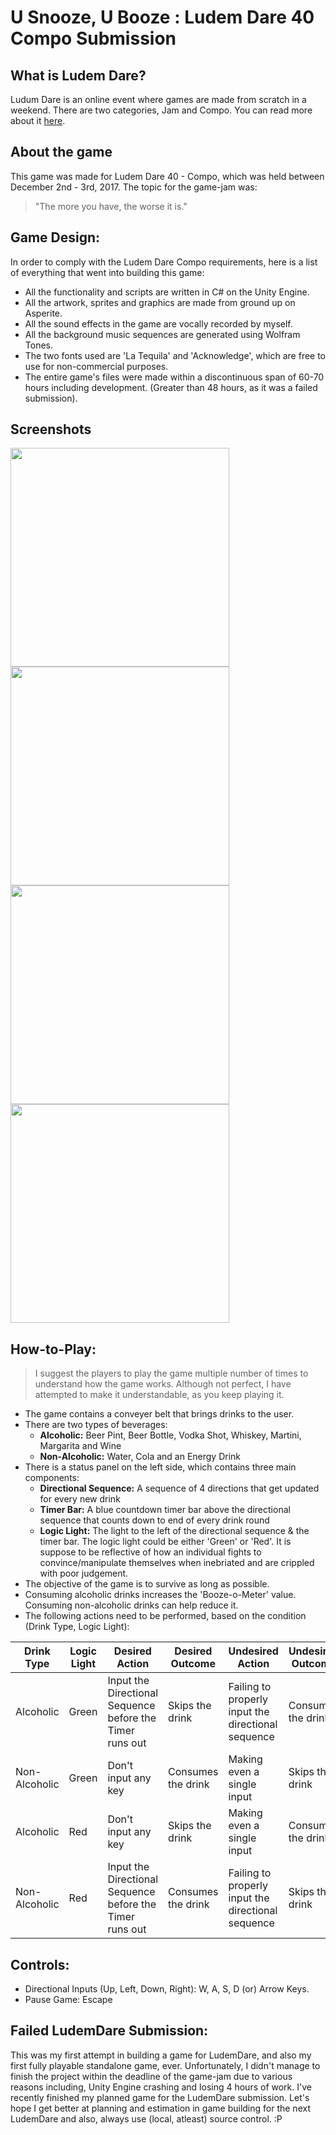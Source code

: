 # U Snooze, U Booze : Ludem Dare 40 Compo Submission

## What is Ludem Dare?
Ludum Dare is an online event where games are made from scratch in a weekend. There are two categories, Jam and Compo. You can read more about it [here](https://ldjam.com/events/ludum-dare/rules). 

## About the game
This game was made for Ludem Dare 40 - Compo, which was held between December 2nd - 3rd, 2017. The topic for the game-jam was:

 > "The more you have, the worse it is."
 
## Game Design:
In order to comply with the Ludem Dare Compo requirements, here is a list of everything that went into building this game:
- All the functionality and scripts are written in C# on the Unity Engine. 
- All the artwork, sprites and graphics are made from ground up on Asperite.
- All the sound effects in the game are vocally recorded by myself.
- All the background music sequences are generated using Wolfram Tones.
- The two fonts used are 'La Tequila' and 'Acknowledge', which are free to use for non-commercial purposes.
- The entire game's files were made within a discontinuous span of 60-70 hours including development. (Greater than 48 hours, as it was a failed submission).

## Screenshots
<p float="left">
  <img src="https://img.itch.zone/aW1hZ2UvMjE1NDU0LzEwMTk2NzgucG5n/250x600/8IGyIQ.png" width="350" />
  <img src="https://img.itch.zone/aW1hZ2UvMjE1NDU0LzEwMTk2NzkucG5n/250x600/4Hyzzi.png" width="350" /> 
  <img src="https://img.itch.zone/aW1hZ2UvMjE1NDU0LzEwMTk2ODAucG5n/250x600/Fu2ROT.png" width="350" />
  <img src="https://img.itch.zone/aW1hZ2UvMjE1NDU0LzEwMTk2ODEucG5n/250x600/9hkFUS.png" width="350" />
</p>

## How-to-Play:

> I suggest the players to play the game multiple number of times to understand how the game works. Although not perfect, I have attempted to make it understandable, as you keep playing it.

- The game contains a conveyer belt that brings drinks to the user. 
- There are two types of beverages:
  - **Alcoholic:** Beer Pint, Beer Bottle, Vodka Shot, Whiskey, Martini, Margarita and Wine
  - **Non-Alcoholic:** Water, Cola and an Energy Drink
- There is a status panel on the left side, which contains three main components:
  - **Directional Sequence:** A sequence of 4 directions that get updated for every new drink
  - **Timer Bar:** A blue countdown timer bar above the directional sequence that counts down to end of every drink round
  - **Logic Light:** The light to the left of the directional sequence & the timer bar. The logic light could be either 'Green' or 'Red'.  It is suppose to be reflective of how an individual fights to convince/manipulate themselves when inebriated and are crippled with poor judgement.
- The objective of the game is to survive as long as possible. 
- Consuming alcoholic drinks increases the 'Booze-o-Meter' value. Consuming non-alcoholic drinks can help reduce it. 
- The following actions need to be performed, based on the condition (Drink Type, Logic Light):

| Drink Type    | Logic Light | Desired Action                                           | Desired Outcome    | Undesired Action                                   | Undesired Outcome  |
|---------------|-------------|----------------------------------------------------------|--------------------|----------------------------------------------------|--------------------|
| Alcoholic     | Green       | Input the Directional Sequence before the Timer runs out | Skips the drink    | Failing to properly input the directional sequence | Consumes the drink |
| Non-Alcoholic | Green       | Don't input any key                                      | Consumes the drink | Making even a single input                         | Skips the drink    |
| Alcoholic     | Red         | Don't input any key                                      | Skips the drink    | Making even a single input                         | Consumes the drink |
| Non-Alcoholic | Red         | Input the Directional Sequence before the Timer runs out | Consumes the drink | Failing to properly input the directional sequence | Skips the drink    |

## Controls:
- Directional Inputs (Up, Left, Down, Right): W, A, S, D (or) Arrow Keys.
- Pause Game: Escape

## Failed LudemDare Submission:
This was my first attempt in building a game for LudemDare, and also my first fully playable standalone game, ever. Unfortunately, I didn't manage to finish the project within the deadline of the game-jam due to various reasons including, Unity Engine crashing and losing 4 hours of work. I've recently finished my planned game for the LudemDare submission. Let's hope I get better at planning and estimation in game building for the next LudemDare and also, always use (local, atleast) source control. :P

